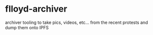 # flloyd-archiver
archiver tooling to take pics, videos, etc... from the recent protests and dump them onto IPFS
